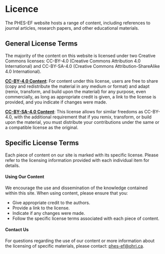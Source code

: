 # Licence

The PHES-EF website hosts a range of content, including references to journal articles, research papers, and other educational materials.

## General License Terms

The majority of the content on this website is licensed under two Creative Commons licenses: CC-BY-4.0 (Creative Commons Attribution 4.0 International) and CC-BY-SA-4.0 (Creative Commons Attribution-ShareAlike 4.0 International).

**[CC-BY-4.0 Content](https://creativecommons.org/licenses/by/4.0/)**: For content under this license, users are free to share (copy and redistribute the material in any medium or format) and adapt (remix, transform, and build upon the material) for any purpose, even commercially, as long as appropriate credit is given, a link to the license is provided, and you indicate if changes were made.

**[CC-BY-SA-4.0 Content](https://creativecommons.org/licenses/by-sa/4.0/)**: This license allows for similar freedoms as CC-BY-4.0, with the additional requirement that if you remix, transform, or build upon the material, you must distribute your contributions under the same or a compatible license as the original.

## Specific License Terms

Each piece of content on our site is marked with its specific license. Please refer to the licensing information provided with each individual item for details.

#### Using Our Content

We encourage the use and dissemination of the knowledge contained within this site. When using content, please ensure that you:

- Give appropriate credit to the authors.
- Provide a link to the license.
- Indicate if any changes were made.
- Follow the specific license terms associated with each piece of content.

#### Contact Us

For questions regarding the use of our content or more information about the licensing of specific materials, please contact: [phes-ef@ohri.ca](mailto:phes-ef@ohri.ca).
